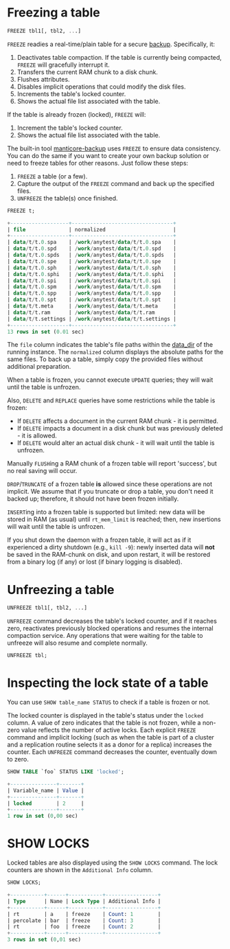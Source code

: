 # Freezing a table

<!-- example freeze -->

```sql
FREEZE tbl1[, tbl2, ...]
```

`FREEZE` readies a real-time/plain table for a secure [backup](../Securing_and_compacting_a_table/Backup_and_restore.md). Specifically, it:
1. Deactivates table compaction. If the table is currently being compacted, `FREEZE` will gracefully interrupt it.
2. Transfers the current RAM chunk to a disk chunk.
3. Flushes attributes.
4. Disables implicit operations that could modify the disk files.
5. Increments the table's locked counter.
6. Shows the actual file list associated with the table.

If the table is already frozen (locked), `FREEZE` will:
1. Increment the table's locked counter.
2. Shows the actual file list associated with the table.

The built-in tool [manticore-backup](../Securing_and_compacting_a_table/Backup_and_restore.md) uses `FREEZE` to ensure data consistency. You can do the same if you want to create your own backup solution or need to freeze tables for other reasons. Just follow these steps:
1. `FREEZE` a table (or a few).
2. Capture the output of the `FREEZE` command and back up the specified files.
3. `UNFREEZE` the table(s) once finished.

<!-- request Example -->
```sql
FREEZE t;
```

<!-- response Example -->
```sql
+-------------------+---------------------------------+
| file              | normalized                      |
+-------------------+---------------------------------+
| data/t/t.0.spa    | /work/anytest/data/t/t.0.spa    |
| data/t/t.0.spd    | /work/anytest/data/t/t.0.spd    |
| data/t/t.0.spds   | /work/anytest/data/t/t.0.spds   |
| data/t/t.0.spe    | /work/anytest/data/t/t.0.spe    |
| data/t/t.0.sph    | /work/anytest/data/t/t.0.sph    |
| data/t/t.0.sphi   | /work/anytest/data/t/t.0.sphi   |
| data/t/t.0.spi    | /work/anytest/data/t/t.0.spi    |
| data/t/t.0.spm    | /work/anytest/data/t/t.0.spm    |
| data/t/t.0.spp    | /work/anytest/data/t/t.0.spp    |
| data/t/t.0.spt    | /work/anytest/data/t/t.0.spt    |
| data/t/t.meta     | /work/anytest/data/t/t.meta     |
| data/t/t.ram      | /work/anytest/data/t/t.ram      |
| data/t/t.settings | /work/anytest/data/t/t.settings |
+-------------------+---------------------------------+
13 rows in set (0.01 sec)
```

<!-- end -->

The `file` column indicates the table's file paths within the [data_dir](../Server_settings/Searchd.md#data_dir) of the running instance. The `normalized` column displays the absolute paths for the same files. To back up a table, simply copy the provided files without additional preparation.

When a table is frozen, you cannot execute `UPDATE` queries; they will wait until the table is unfrozen.

Also, `DELETE` and `REPLACE` queries have some restrictions while the table is frozen:
* If `DELETE` affects a document in the current RAM chunk - it is permitted.
* If `DELETE` impacts a document in a disk chunk but was previously deleted - it is allowed.
* If `DELETE` would alter an actual disk chunk - it will wait until the table is unfrozen.

Manually `FLUSH`ing a RAM chunk of a frozen table will report 'success', but no real saving will occur.

`DROP`/`TRUNCATE` of a frozen table **is** allowed since these operations are not implicit. We assume that if you truncate or drop a table, you don't need it backed up; therefore, it should not have been frozen initially.

`INSERT`ing into a frozen table is supported but limited: new data will be stored in RAM (as usual) until `rt_mem_limit` is reached; then, new insertions will wait until the table is unfrozen.

If you shut down the daemon with a frozen table, it will act as if it experienced a dirty shutdown (e.g., `kill -9`): newly inserted data will **not** be saved in the RAM-chunk on disk, and upon restart, it will be restored from a binary log (if any) or lost (if binary logging is disabled).

# Unfreezing a table

<!-- example unfreeze -->

```sql
UNFREEZE tbl1[, tbl2, ...]
```

`UNFREEZE` command decreases the table's locked counter, and if it reaches zero, reactivates previously blocked operations and resumes the internal compaction service. Any operations that were waiting for the table to unfreeze will also resume and complete normally.

<!-- request Example -->
```sql
UNFREEZE tbl;
```

<!-- end -->

# Inspecting the lock state of a table

<!-- example show_table_status -->

You can use `SHOW table_name STATUS` to check if a table is frozen or not.

The locked counter is displayed in the table's status under the `locked` column. A value of zero indicates that the table is not frozen, while a non-zero value reflects the number of active locks. Each explicit `FREEZE` command and implicit locking (such as when the table is part of a cluster and a replication routine selects it as a donor for a replica) increases the counter. Each `UNFREEZE` command decreases the counter, eventually down to zero.

<!-- request Example -->

```sql
SHOW TABLE `foo` STATUS LIKE 'locked';
```

<!-- response Example -->

```sql
+---------------+-------+
| Variable_name | Value |
+---------------+-------+
| locked        | 2     |
+---------------+-------+
1 row in set (0,00 sec)
```

<!-- end -->

# SHOW LOCKS

<!-- example show_locks -->

Locked tables are also displayed using the `SHOW LOCKS` command. The lock counters are shown in the `Additional Info` column.

<!-- request Example -->

```sql
SHOW LOCKS;
```

<!-- response Example -->

```sql
+-----------+------+-----------+-----------------+
| Type      | Name | Lock Type | Additional Info |
+-----------+------+-----------+-----------------+
| rt        | a    | freeze    | Count: 1        |
| percolate | bar  | freeze    | Count: 3        |
| rt        | foo  | freeze    | Count: 2        |
+-----------+------+-----------+-----------------+
3 rows in set (0,01 sec)
```

<!-- end -->
